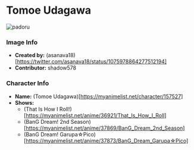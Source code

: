 # Tomoe Udagawa

![padoru](https://raw.githubusercontent.com/shadow578/Padoru-Padoru/master/Padoru/bang-dream/bang-dream-tomoe-udagawa.png "Tomoe Udagawa")

### Image Info
* **Created by:**    (asanava18)[https://twitter.com/asanava18/status/1075978864277512194]
* **Contributor:**   shadow578

### Character Info
* **Name:**   (Tomoe Udagawa)[https://myanimelist.net/character/157527]
* **Shows:**
  * (That Is How I Roll!)[https://myanimelist.net/anime/36921/That_Is_How_I_Roll]
  * (BanG Dream! 2nd Season)[https://myanimelist.net/anime/37869/BanG_Dream_2nd_Season]
  * (BanG Dream! Garupa☆Pico)[https://myanimelist.net/anime/37873/BanG_Dream_Garupa☆Pico]
